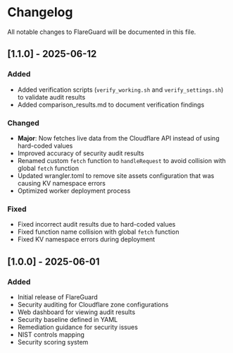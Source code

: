 # Changelog

All notable changes to FlareGuard will be documented in this file.

## [1.1.0] - 2025-06-12

### Added
- Added verification scripts (`verify_working.sh` and `verify_settings.sh`) to validate audit results
- Added comparison_results.md to document verification findings

### Changed
- **Major**: Now fetches live data from the Cloudflare API instead of using hard-coded values
- Improved accuracy of security audit results
- Renamed custom `fetch` function to `handleRequest` to avoid collision with global `fetch` function
- Updated wrangler.toml to remove site assets configuration that was causing KV namespace errors
- Optimized worker deployment process

### Fixed
- Fixed incorrect audit results due to hard-coded values
- Fixed function name collision with global `fetch` function
- Fixed KV namespace errors during deployment

## [1.0.0] - 2025-06-01

### Added
- Initial release of FlareGuard
- Security auditing for Cloudflare zone configurations
- Web dashboard for viewing audit results
- Security baseline defined in YAML
- Remediation guidance for security issues
- NIST controls mapping
- Security scoring system 